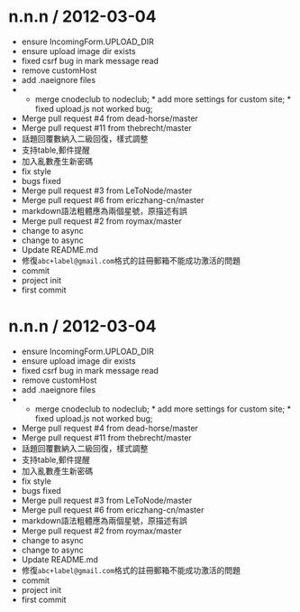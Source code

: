 
n.n.n / 2012-03-04 
==================

  * ensure IncomingForm.UPLOAD_DIR
  * ensure upload image dir exists
  * fixed csrf bug in mark message read
  * remove customHost
  * add .naeignore files
  * * merge cnodeclub to nodeclub; * add more settings for custom site; * fixed upload.js not worked bug;
  * Merge pull request #4 from dead-horse/master
  * Merge pull request #11 from thebrecht/master
  * 話題回覆數納入二級回復，樣式調整
  * 支持table,郵件提醒
  * 加入亂數產生新密碼
  * fix style
  * bugs fixed
  * Merge pull request #3 from LeToNode/master
  * Merge pull request #6 from ericzhang-cn/master
  * markdown語法粗體應為兩個星號，原描述有誤
  * Merge pull request #2 from roymax/master
  * change to async
  * change to async
  * Update README.md
  * 修復`abc+label@gmail.com`格式的註冊郵箱不能成功激活的問題
  * commit
  * project init
  * first commit

n.n.n / 2012-03-04 
==================

  * ensure IncomingForm.UPLOAD_DIR
  * ensure upload image dir exists
  * fixed csrf bug in mark message read
  * remove customHost
  * add .naeignore files
  * * merge cnodeclub to nodeclub; * add more settings for custom site; * fixed upload.js not worked bug;
  * Merge pull request #4 from dead-horse/master
  * Merge pull request #11 from thebrecht/master
  * 話題回覆數納入二級回復，樣式調整
  * 支持table,郵件提醒
  * 加入亂數產生新密碼
  * fix style
  * bugs fixed
  * Merge pull request #3 from LeToNode/master
  * Merge pull request #6 from ericzhang-cn/master
  * markdown語法粗體應為兩個星號，原描述有誤
  * Merge pull request #2 from roymax/master
  * change to async
  * change to async
  * Update README.md
  * 修復`abc+label@gmail.com`格式的註冊郵箱不能成功激活的問題
  * commit
  * project init
  * first commit
